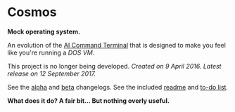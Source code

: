 # Cosmos

**Mock operating system.**

An evolution of the [AI Command Terminal](https://github.com/Julesc013/ai-command-terminal) that is designed to make you feel like you're running a *DOS VM*.

This project is no longer being developed.
*Created on 9 April 2016.*
*Latest release on 12 September 2017.*

See the [alpha](https://github.com/Julesc013/cosmos/blob/master/Update%20Log%20-%20Cosmos%20Alpha.txt) and [beta](https://github.com/Julesc013/cosmos/blob/master/Update%20Log%20-%20Cosmos%20Beta.txt) changelogs.
See the included [readme](https://github.com/Julesc013/cosmos/blob/master/Read%20Me.txt) and [to-do list](https://github.com/Julesc013/cosmos/blob/master/To%20Do%20List.txt).

**What does it do? A fair bit... But nothing overly useful.**
